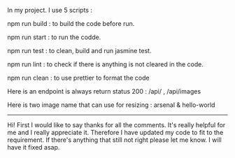 In my project. I use 5 scripts :

npm run build : to build the code before run.

npm run start : to run the codde.

npm run test : to clean, build and run jasmine test.

npm run lint : to check if there is anything is not cleared in the code.

npm run clean : to use prettier to format the code

Here is an endpoint is always return status 200 : /api/ , /api/images

Here is two image name that can use for resizing : arsenal & hello-world

---

Hi! First I would like to say thanks for all the comments. It's really helpful for me and I really appreciate it. Therefore I have updated my code to fit to the requirement. If there's anything that still not right please let me know. I will have it fixed asap.
